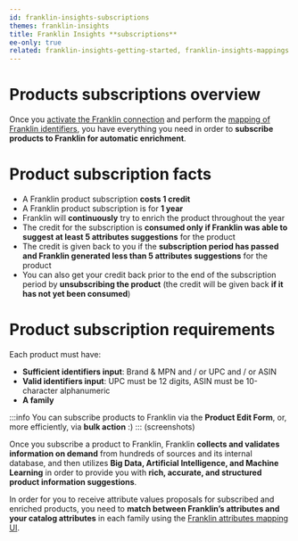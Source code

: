 ```yaml
---
id: franklin-insights-subscriptions
themes: franklin-insights
title: Franklin Insights **subscriptions**
ee-only: true
related: franklin-insights-getting-started, franklin-insights-mappings
---
```


# Products subscriptions overview

Once you [activate the Franklin connection](/franklin-insights-getting-started.html#franklin-activation) and perform the [mapping of Franklin identifiers](/franklin-insights-mappings.html#identifiers-mapping), you have everything you need in order to **subscribe products to Franklin for automatic enrichment**.

# Product subscription facts
-	A Franklin product subscription **costs 1 credit**
-	A Franklin product subscription is for **1 year**
-	Franklin will **continuously** try to enrich the product throughout the year
-	The credit for the subscription is **consumed only if Franklin was able to suggest at least 5 attributes suggestions** for the product
-	The credit is given back to you if the **subscription period has passed and Franklin generated less than 5 attributes suggestions** for the product
-	You can also get your credit back prior to the end of the subscription period by **unsubscribing the product** (the credit will be given back **if it has not yet been consumed**)

# Product subscription requirements

Each product must have:
-	**Sufficient identifiers input**:
Brand & MPN
and / or UPC
and / or ASIN
-	**Valid identifiers input**: UPC must be 12 digits, ASIN must be 10-character alphanumeric
-	**A family**

:::info
You can subscribe products to Franklin via the **Product Edit Form**, or, more efficiently, via **bulk action** :)
:::
(screenshots)

Once you subscribe a product to Franklin, Franklin **collects and validates information on demand** from hundreds of sources and its internal database, and then utilizes **Big Data, Artificial Intelligence, and Machine Learning** in order to provide you with **rich, accurate, and structured product information suggestions**.

In order for you to receive attribute values proposals for subscribed and enriched products, you need to **match between Franklin’s attributes and your catalog attributes** in each family using the [Franklin attributes mapping UI](/franklin-insights-mappings.html#identifiers-mapping).
